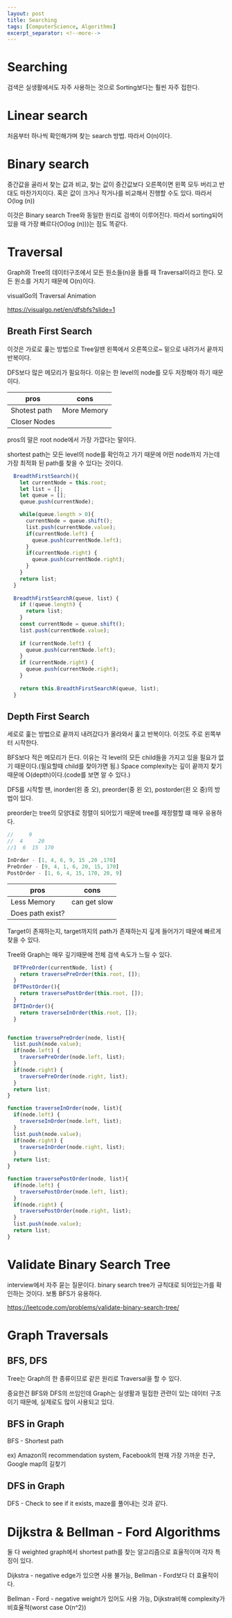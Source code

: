 ```yaml
---
layout: post
title: Searching
tags: [ComputerScience, Algorithms]
excerpt_separator: <!--more-->
---
```


# Searching

검색은 실생활에서도 자주 사용하는 것으로 Sorting보다는 훨씬 자주 접한다.

<!--more-->

# Linear search

처음부터 하나씩 확인해가며 찾는 search 방법. 따라서 O(n)이다.

# Binary search

중간값을 골라서 찾는 값과 비교, 찾는 값이 중간값보다 오른쪽이면 왼쪽 모두 버리고 반대도 마찬가지이다. 혹은 값이 크거나 작거나를 비교해서 진행할 수도 있다. 따라서 O(log (n))

이것은 Binary search Tree와 동일한 원리로 검색이 이루어진다. 따라서 sorting되어 있을 때 가장 빠르다(O(log (n)))는 점도 똑같다.

# Traversal

Graph와 Tree의 데이터구조에서 모든 원소들(n)을 들를 때 Traversal이라고 한다. 모든 원소를 거치기 때문에 O(n)이다.

visualGo의 Traversal Animation

https://visualgo.net/en/dfsbfs?slide=1

## Breath First Search

이것은 가로로 훑는 방법으로 Tree일땐 왼쪽에서 오른쪽으로~ 밑으로 내려가서 끝까지 반복이다.

DFS보다 많은 메모리가 필요하다. 이유는 한 level의 node를 모두 저장해야 하기 때문이다.

pros  | cons
------------- | -------------
Shotest path  | More Memory
Closer Nodes | 

pros의 말은 root node에서 가장 가깝다는 말이다.

shortest path는 모든 level의 node를 확인하고 가기 때문에 어떤 node까지 가는데 가장 최적화 된 path를 찾을 수 있다는 것이다.

```javascript
  BreadthFirstSearch(){
    let currentNode = this.root;
    let list = [];
    let queue = [];
    queue.push(currentNode);

    while(queue.length > 0){
      currentNode = queue.shift();
      list.push(currentNode.value);
      if(currentNode.left) {
        queue.push(currentNode.left);
      }
      if(currentNode.right) {
        queue.push(currentNode.right);
      }
    }
    return list;
  }
  
  BreadthFirstSearchR(queue, list) {
    if (!queue.length) {
      return list;
    }
    const currentNode = queue.shift();
    list.push(currentNode.value);
    
    if (currentNode.left) {
      queue.push(currentNode.left);
    }
    if (currentNode.right) {
      queue.push(currentNode.right);
    }
    
    return this.BreadthFirstSearchR(queue, list);
  }
```

## Depth First Search

세로로 훑는 방법으로 끝까지 내려갔다가 올라와서 훑고 반복이다. 이것도 주로 왼쪽부터 시작한다.

BFS보다 적은 메모리가 든다. 이유는 각 level의 모든 child들을 가지고 있을 필요가 없기 때문이다.(필요할때 child를 찾아가면 됨.) Space complexity는 깊이 끝까지 찾기 때문에 O(depth)이다.(code를 보면 알 수 있다.)

DFS를 시작할 땐, inorder(왼 중 오), preorder(중 왼 오), postorder(왼 오 중)의 방법이 있다.

preorder는 tree의 모양대로 정렬이 되어있기 때문에 tree를 재정렬할 떄 매우 유용하다.

```javascript
//     9
//  4     20
//1  6  15  170

InOrder - [1, 4, 6, 9, 15 ,20 ,170]
PreOrder - [9, 4, 1, 6, 20, 15, 170]
PostOrder - [1, 6, 4, 15, 170, 20, 9]
```

pros  | cons
------------- | -------------
Less Memory  | can get slow
Does path exist? | 

Target이 존재하는지, target까지의 path가 존재하는지 깊게 들어가기 때문에 빠르게 찾을 수 있다.

Tree와 Graph는 매우 깊기때문에 전체 검색 속도가 느릴 수 있다.

```javascript
  DFTPreOrder(currentNode, list) {
    return traversePreOrder(this.root, []);
  }
  DFTPostOrder(){
    return traversePostOrder(this.root, []); 
  }
  DFTInOrder(){
    return traverseInOrder(this.root, []);
  }


function traversePreOrder(node, list){
  list.push(node.value);
  if(node.left) {
    traversePreOrder(node.left, list);
  }
  if(node.right) {
    traversePreOrder(node.right, list);
  }
  return list;
}

function traverseInOrder(node, list){
  if(node.left) {
    traverseInOrder(node.left, list);
  }
  list.push(node.value);
  if(node.right) {
    traverseInOrder(node.right, list);
  }
  return list;
}

function traversePostOrder(node, list){
  if(node.left) {
    traversePostOrder(node.left, list);
  }
  if(node.right) {
    traversePostOrder(node.right, list);
  }
  list.push(node.value);
  return list;
}
```

# Validate Binary Search Tree

interview에서 자주 묻는 질문이다. binary search tree가 규칙대로 되어있는가를 확인하는 것이다. 보통 BFS가 유용하다.

https://leetcode.com/problems/validate-binary-search-tree/

# Graph Traversals

## BFS, DFS

Tree는 Graph의 한 종류이므로 같은 원리로 Traversal을 할 수 있다.

중요한건 BFS와 DFS의 쓰임인데 Graph는 실생활과 밀접한 관련이 있는 데이터 구조이기 때문에, 실제로도 많이 사용되고 있다.

## BFS in Graph

BFS - Shortest path

ex) Amazon의 recommendation system, Facebook의 현재 가장 가까운 친구, Google map의 길찾기

## DFS in Graph

DFS - Check to see if it exists, maze를 풀어내는 것과 같다.

# Dijkstra & Bellman - Ford Algorithms

둘 다 weighted graph에서 shortest path를 찾는 알고리즘으로 효율적이며 각자 특징이 있다.

Dijkstra - negative edge가 있으면 사용 불가능, Bellman - Ford보다 더 효율적이다.

Bellman - Ford - negative weight가 있어도 사용 가능, Dijkstra비해 complexity가 비효율적(worst case O(n^2))